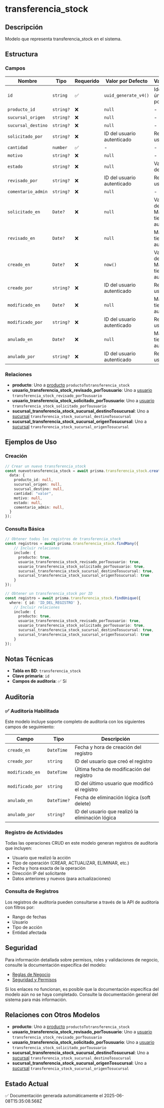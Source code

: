 # transferencia_stock

## Descripción
Modelo que representa transferencia_stock en el sistema.

## Estructura

### Campos

| Nombre | Tipo | Requerido | Valor por Defecto | Validaciones | Descripción |
|--------|------|-----------|-------------------|--------------|-------------|
| `id` | `string` | ✅ | `uuid_generate_v4()` | Identificador único, Valor por defecto |  |
| `producto_id` | `string?` | ❌ | `null` | - |  |
| `sucursal_origen` | `string?` | ❌ | `null` | - |  |
| `sucursal_destino` | `string?` | ❌ | `null` | - |  |
| `solicitado_por` | `string?` | ❌ | ID del usuario autenticado | Referencia a usuario |  |
| `cantidad` | `number` | ✅ | - | - |  |
| `motivo` | `string?` | ❌ | `null` | - |  |
| `estado` | `string?` | ❌ | `null` | Valor por defecto |  |
| `revisado_por` | `string?` | ❌ | ID del usuario autenticado | Referencia a usuario |  |
| `comentario_admin` | `string?` | ❌ | `null` | - |  |
| `solicitado_en` | `Date?` | ❌ | `null` | Valor por defecto, Marca de tiempo automática |  |
| `revisado_en` | `Date?` | ❌ | `null` | Marca de tiempo automática |  |
| `creado_en` | `Date?` | ❌ | `now()` | Valor por defecto, Marca de tiempo automática |  |
| `creado_por` | `string?` | ❌ | ID del usuario autenticado | Referencia a usuario |  |
| `modificado_en` | `Date?` | ❌ | `null` | Marca de tiempo automática |  |
| `modificado_por` | `string?` | ❌ | ID del usuario autenticado | Referencia a usuario |  |
| `anulado_en` | `Date?` | ❌ | `null` | Marca de tiempo automática |  |
| `anulado_por` | `string?` | ❌ | ID del usuario autenticado | Referencia a usuario |  |

### Relaciones

- **producto**: Uno a [producto](./producto.md) `productoTotransferencia_stock`
- **usuario_transferencia_stock_revisado_porTousuario**: Uno a [usuario](./usuario.md) `transferencia_stock_revisado_porTousuario`
- **usuario_transferencia_stock_solicitado_porTousuario**: Uno a [usuario](./usuario.md) `transferencia_stock_solicitado_porTousuario`
- **sucursal_transferencia_stock_sucursal_destinoTosucursal**: Uno a [sucursal](./sucursal.md) `transferencia_stock_sucursal_destinoTosucursal`
- **sucursal_transferencia_stock_sucursal_origenTosucursal**: Uno a [sucursal](./sucursal.md) `transferencia_stock_sucursal_origenTosucursal`

## Ejemplos de Uso

### Creación

```typescript
// Crear un nuevo transferencia_stock
const nuevotransferencia_stock = await prisma.transferencia_stock.create({
  data: {
    producto_id: null,
    sucursal_origen: null,
    sucursal_destino: null,
    cantidad: "valor",
    motivo: null,
    estado: null,
    comentario_admin: null,
  }
});
```

### Consulta Básica

```typescript
// Obtener todos los registros de transferencia_stock
const registros = await prisma.transferencia_stock.findMany({
    // Incluir relaciones
    include: {
      producto: true,
      usuario_transferencia_stock_revisado_porTousuario: true,
      usuario_transferencia_stock_solicitado_porTousuario: true,
      sucursal_transferencia_stock_sucursal_destinoTosucursal: true,
      sucursal_transferencia_stock_sucursal_origenTosucursal: true
    }
});

// Obtener un transferencia_stock por ID
const registro = await prisma.transferencia_stock.findUnique({
  where: { id: 'ID_DEL_REGISTRO' },
    // Incluir relaciones
    include: {
      producto: true,
      usuario_transferencia_stock_revisado_porTousuario: true,
      usuario_transferencia_stock_solicitado_porTousuario: true,
      sucursal_transferencia_stock_sucursal_destinoTosucursal: true,
      sucursal_transferencia_stock_sucursal_origenTosucursal: true
    }
});
```

## Notas Técnicas

- **Tabla en BD**: `transferencia_stock`
- **Clave primaria**: `id`
- **Campos de auditoría**: ✅ Sí

## Auditoría

### ✅ Auditoría Habilitada

Este modelo incluye soporte completo de auditoría con los siguientes campos de seguimiento:

| Campo | Tipo | Descripción |
|-------|------|-------------|
| `creado_en` | `DateTime` | Fecha y hora de creación del registro |
| `creado_por` | `string` | ID del usuario que creó el registro |
| `modificado_en` | `DateTime` | Última fecha de modificación del registro |
| `modificado_por` | `string` | ID del último usuario que modificó el registro |
| `anulado_en` | `DateTime?` | Fecha de eliminación lógica (soft delete) |
| `anulado_por` | `string?` | ID del usuario que realizó la eliminación lógica |

### Registro de Actividades

Todas las operaciones CRUD en este modelo generan registros de auditoría que incluyen:

- Usuario que realizó la acción
- Tipo de operación (CREAR, ACTUALIZAR, ELIMINAR, etc.)
- Fecha y hora exacta de la operación
- Dirección IP del solicitante
- Datos anteriores y nuevos (para actualizaciones)

### Consulta de Registros

Los registros de auditoría pueden consultarse a través de la API de auditoría con filtros por:

- Rango de fechas
- Usuario
- Tipo de acción
- Entidad afectada

## Seguridad

Para información detallada sobre permisos, roles y validaciones de negocio, consulte la documentación específica del modelo:

- [Reglas de Negocio](./transferencia_stock/reglas_negocio.md)
- [Seguridad y Permisos](./transferencia_stock/seguridad.md)

Si los enlaces no funcionan, es posible que la documentación específica del modelo aún no se haya completado. Consulte la documentación general del sistema para más información.

## Relaciones con Otros Modelos

- **producto**: Uno a [producto](./producto.md) `productoTotransferencia_stock`
- **usuario_transferencia_stock_revisado_porTousuario**: Uno a [usuario](./usuario.md) `transferencia_stock_revisado_porTousuario`
- **usuario_transferencia_stock_solicitado_porTousuario**: Uno a [usuario](./usuario.md) `transferencia_stock_solicitado_porTousuario`
- **sucursal_transferencia_stock_sucursal_destinoTosucursal**: Uno a [sucursal](./sucursal.md) `transferencia_stock_sucursal_destinoTosucursal`
- **sucursal_transferencia_stock_sucursal_origenTosucursal**: Uno a [sucursal](./sucursal.md) `transferencia_stock_sucursal_origenTosucursal`

## Estado Actual

✅ Documentación generada automáticamente el 2025-06-08T15:35:08.568Z

